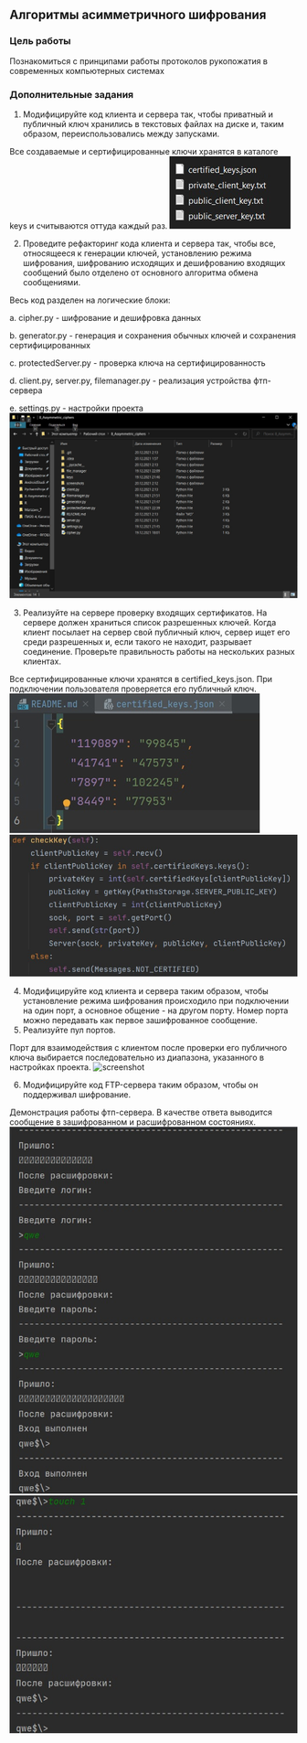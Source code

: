 ## Алгоритмы асимметричного шифрования

### Цель работы

Познакомиться с принципами работы протоколов рукопожатия в современных компьютерных системах

### Дополнительные задания

1. Модифицируйте код клиента и сервера так, чтобы приватный и публичный ключ хранились в текстовых файлах на диске и,
   таким образом, переиспользовались между запусками.

Все создаваемые и сертифицированные ключи хранятся в каталоге keys и считываются оттуда каждый раз.
![screenshot](screenshots\1.jpg)

2. Проведите рефакторинг кода клиента и сервера так, чтобы все, относящееся к генерации ключей, установлению режима
   шифрования, шифрованию исходящих и дешифрованию входящих сообщений было отделено от основного алгоритма обмена
   сообщениями.

Весь код разделен на логические блоки:

a. cipher.py - шифрование и дешифровка данных

b. generator.py - генерация и сохранения обычных ключей и сохранения сертифицированных

c. protectedServer.py - проверка ключа на сертифицированность

d. client.py, server.py, filemanager.py - реализация устройства фтп-сервера

e. settings.py - настройки проекта
![screenshot](screenshots\2.jpg)

3. Реализуйте на сервере проверку входящих сертификатов. На сервере должен храниться список разрешенных ключей. Когда
   клиент посылает на сервер свой публичный ключ, сервер ищет его среди разрешенных и, если такого не находит, разрывает
   соединение. Проверьте правильность работы на нескольких разных клиентах.

Все сертифицированные ключи хранятся в certified_keys.json. При подключении пользователя проверяется его публичный ключ.
![screenshot](screenshots\3.1.jpg)
![screenshot](screenshots\3.2.jpg)

4. Модифицируйте код клиента и сервера таким образом, чтобы установление режима шифрования происходило при подключении
   на один порт, а основное общение - на другом порту. Номер порта можно передавать как первое зашифрованное сообщение.
5. Реализуйте пул портов.

Порт для взаимодействия с клиентом после проверки его публичного ключа выбирается последовательно из диапазона,
указанного в настройках проекта.
![screenshot](screenshots\4.jpg)

6. Модифицируйте код FTP-сервера таким образом, чтобы он поддерживал шифрование.

Демонстрация работы фтп-сервера. В качестве ответа выводится сообщение в зашифрованном и расшифрованном состояниях.
![screenshot](screenshots\6.1.jpg)
![screenshot](screenshots\6.2.jpg)
